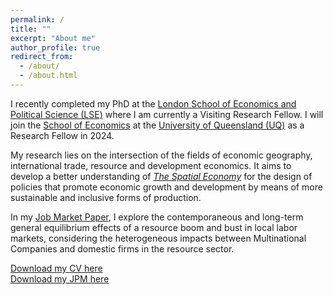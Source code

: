 ```yaml
---
permalink: /
title: ""
excerpt: "About me"
author_profile: true
redirect_from: 
  - /about/
  - /about.html
---
```


I recently completed my PhD at the [London School of Economics and Political Science (LSE)](https://www.lse.ac.uk/geography-and-environment/people/phd-students/juan-soto-diaz) where I am currently a Visiting Research Fellow. I will join the [School of Economics](https://economics.uq.edu.au) at the [University of Queensland (UQ)](https://economics.uq.edu.au) as a Research Fellow in 2024.

My research lies on the intersection of the fields of economic geography, international trade, resource and development economics. It aims to develop a better understanding of [<i>The Spatial Economy</i>](https://www.aeaweb.org/articles?id=10.1257/jel.20181414) for the design of policies that promote economic growth and development by means of more sustainable and inclusive forms of production.

In my [Job Market Paper](https://juandanielsotodiaz.github.io/site/posts/2013/08/blog-post-2/), I explore the contemporaneous and long-term general equilibrium effects of a resource boom and bust in local labor markets, considering the heterogeneous impacts between Multinational Companies and domestic firms in the resource sector.

[Download my CV here](https://juandanielsotodiaz.github.io/site/files/JuanSotoDiaz_CV.pdf)          
[Download my JPM here](https://papers.ssrn.com/sol3/papers.cfm?abstract_id=4460735)   

   
